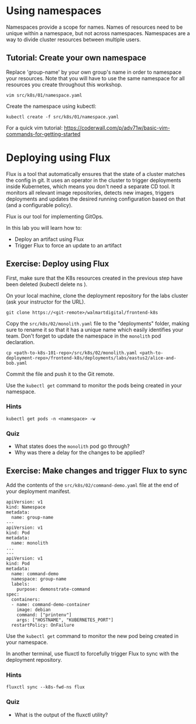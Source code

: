 # Using namespaces 

Namespaces provide a scope for names. Names of resources need to be unique within a namespace, but not across namespaces. Namespaces are a way to divide cluster resources between multiple users.

## Tutorial: Create your own namespace

Replace 'group-name' by your own group's name in order to namespace your resources. Note that you will have to use the same namespace for all resources you create throughout this workshop.

```
vim src/k8s/01/namespace.yaml
```

Create the namespace using kubectl:

```
kubectl create -f src/k8s/01/namespace.yaml
```

For a quick vim tutorial: https://coderwall.com/p/adv71w/basic-vim-commands-for-getting-started

# Deploying using Flux

Flux is a tool that automatically ensures that the state of a cluster matches the config in git. It uses an operator in the cluster to trigger deployments inside Kubernetes, which means you don't need a separate CD tool. It monitors all relevant image repositories, detects new images, triggers deployments and updates the desired running configuration based on that (and a configurable policy).

Flux is our tool for implementing GitOps.

In this lab you will learn how to:

* Deploy an artifact using Flux
* Trigger Flux to force an update to an artifact

## Exercise: Deploy using Flux

First, make sure that the K8s resources created in the previous step have been deleted (kubectl delete ns <namespace>).

On your local machine, clone the deployment repository for the labs cluster (ask your instructor for the URL).

```
git clone https://<git-remote>/walmartdigital/frontend-k8s
```

Copy the `src/k8s/02/monolith.yaml` file to the "deployments" folder, making sure to rename it so that it has a unique name which easily identifies your team. Don't forget to update the namespace in the `monolith` pod declaration.

```
cp <path-to-k8s-101-repo>/src/k8s/02/monolith.yaml <path-to-deployment-repo>/frontend-k8s/deployments/labs/eastus2/alice-and-bob.yaml
```

Commit the file and push it to the Git remote.

Use the `kubectl get` command to monitor the pods being created in your namespace.

### Hints

```
kubectl get pods -n <namespace> -w
```

### Quiz

* What states does the `monolith` pod go through?
* Why was there a delay for the changes to be applied?

## Exercise: Make changes and trigger Flux to sync

Add the contents of the `src/k8s/02/command-demo.yaml` file at the end of your deployment manifest.

```
apiVersion: v1
kind: Namespace
metadata:
  name: group-name
---
apiVersion: v1
kind: Pod
metadata:
  name: monolith
...
---
apiVersion: v1
kind: Pod
metadata:
  name: command-demo
  namespace: group-name
  labels:
    purpose: demonstrate-command
spec:
  containers:
  - name: command-demo-container
    image: debian
    command: ["printenv"]
    args: ["HOSTNAME", "KUBERNETES_PORT"]
  restartPolicy: OnFailure
```

Use the `kubectl get` command to monitor the new pod being created in your namespace.

In another terminal, use fluxctl to forcefully trigger Flux to sync with the deployment repository.

### Hints

```
fluxctl sync --k8s-fwd-ns flux
```

### Quiz

* What is the output of the fluxctl utility?